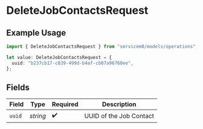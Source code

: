# DeleteJobContactsRequest

## Example Usage

```typescript
import { DeleteJobContactsRequest } from "servicem8/models/operations";

let value: DeleteJobContactsRequest = {
  uuid: "b237cb17-c839-499d-b4af-cb07a96760ee",
};
```

## Fields

| Field                   | Type                    | Required                | Description             |
| ----------------------- | ----------------------- | ----------------------- | ----------------------- |
| `uuid`                  | *string*                | :heavy_check_mark:      | UUID of the Job Contact |
